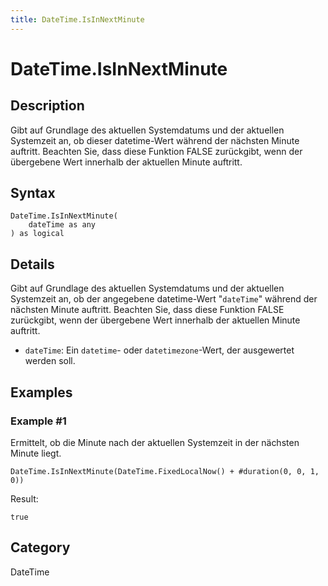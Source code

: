 ```yaml
---
title: DateTime.IsInNextMinute
---
```


# DateTime.IsInNextMinute


## Description

Gibt auf Grundlage des aktuellen Systemdatums und der aktuellen Systemzeit an, ob dieser datetime-Wert während der nächsten Minute auftritt. Beachten Sie, dass diese Funktion FALSE zurückgibt, wenn der übergebene Wert innerhalb der aktuellen Minute auftritt.


## Syntax

```powerquery
DateTime.IsInNextMinute(
    dateTime as any
) as logical
```


## Details

Gibt auf Grundlage des aktuellen Systemdatums und der aktuellen Systemzeit an, ob der angegebene datetime-Wert "<code>dateTime</code>" während der nächsten Minute auftritt. Beachten Sie, dass diese Funktion FALSE zurückgibt, wenn der übergebene Wert innerhalb der aktuellen Minute auftritt.      <ul>      <li><code>dateTime</code>: Ein <code>datetime</code>- oder <code>datetimezone</code>-Wert, der ausgewertet werden soll.</li>      </ul>


## Examples

### Example #1 
Ermittelt, ob die Minute nach der aktuellen Systemzeit in der nächsten Minute liegt.
```powerquery
DateTime.IsInNextMinute(DateTime.FixedLocalNow() + #duration(0, 0, 1, 0))
```

Result: 
```powerquery
true
```




## Category
DateTime
